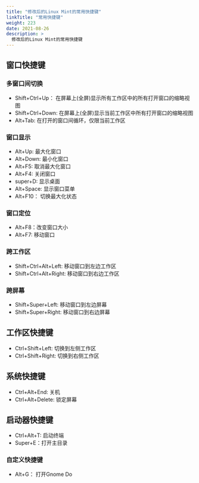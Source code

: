 ```yaml
---
title: "修改后的Linux Mint的常用快捷键"
linkTitle: "常用快捷键"
weight: 223
date: 2021-08-26
description: >
  修改后的Linux Mint的常用快捷键
---
```


## 窗口快捷键

### 多窗口间切换

- Shift+Ctrl+Up： 在屏幕上(全屏)显示所有工作区中的所有打开窗口的缩略视图
- Shift+Ctrl+Down: 在屏幕上(全屏)显示当前工作区中所有打开窗口的缩略视图
- Alt+Tab: 在打开的窗口间循环，仅限当前工作区

### 窗口显示

- Alt+Up: 最大化窗口
- Alt+Down: 最小化窗口
- Alt+F5: 取消最大化窗口
- Alt+F4: 关闭窗口
- super+D: 显示桌面
- Alt+Space: 显示窗口菜单
- Alt+F10： 切换最大化状态

### 窗口定位

- Alt+F8：改变窗口大小
- Alt+F7: 移动窗口

### 跨工作区

- Shift+Ctrl+Alt+Left: 移动窗口到左边工作区
- Shift+Ctrl+Alt+Right: 移动窗口到右边工作区

### 跨屏幕

- Shift+Super+Left: 移动窗口到左边屏幕
- Shift+Super+Right: 移动窗口到右边屏幕

## 工作区快捷键

- Ctrl+Shift+Left: 切换到左侧工作区
- Ctrl+Shift+Right: 切换到右侧工作区

## 系统快捷键

- Ctrl+Alt+End: 关机
- Ctrl+Alt+Delete: 锁定屏幕

## 启动器快捷键

- Ctrl+Alt+T: 启动终端
- Super+E：打开主目录

### 自定义快捷键

- Alt+G： 打开Gnome Do





